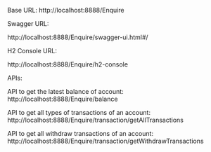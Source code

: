 Base URL:
http://localhost:8888/Enquire

Swagger URL:

http://localhost:8888/Enquire/swagger-ui.html#/

H2 Console URL:

http://localhost:8888/Enquire/h2-console

APIs:

API to get the latest balance of account: http://localhost:8888/Enquire/balance

API to get all types of transactions of an account: http://localhost:8888/Enquire/transaction/getAllTransactions

API to get all withdraw transactions of an account: http://localhost:8888/Enquire/transaction/getWithdrawTransactions